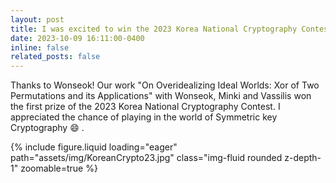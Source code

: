 ```yaml
---
layout: post
title: I was excited to win the 2023 Korea National Cryptography Contest First Prize! 
date: 2023-10-09 16:11:00-0400
inline: false
related_posts: false
---
```


Thanks to Wonseok! Our work "On Overidealizing Ideal Worlds: Xor of Two Permutations and its Applications" with Wonseok, Minki and Vassilis won the first prize of the 2023 Korea National Cryptography Contest. I appreciated the chance of playing in the world of Symmetric key Cryptography :smile: . 

<div class="row mt-3">
    <div class="col-sm mt-3 mt-md-0">
        {% include figure.liquid loading="eager" path="assets/img/KoreanCrypto23.jpg" class="img-fluid rounded z-depth-1" zoomable=true %}
    </div>
</div>
